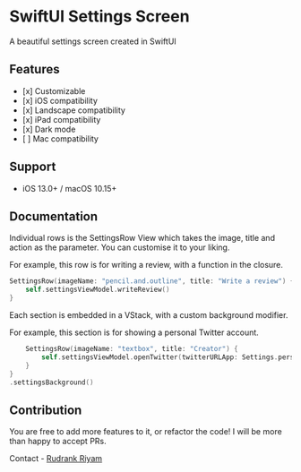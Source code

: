 # SwiftUI Settings Screen

A beautiful settings screen created in SwiftUI

## Features
- \[x]  Customizable
- \[x]  iOS compatibility
- \[x]  Landscape compatibility
- \[x] iPad compatibility
- \[x] Dark mode
- \[ ] Mac compatibility

## Support
- iOS 13.0+ / macOS 10.15+

##  Documentation

Individual rows is the SettingsRow View which takes the image, title and action as the parameter. You can customise it to your liking.  

For example, this row is for writing a review, with a function in the closure.

```Swift
SettingsRow(imageName: "pencil.and.outline", title: "Write a review") {
    self.settingsViewModel.writeReview()
}
```

Each section is embedded in a VStack, with a custom background modifier. 

For example, this section is for showing a personal Twitter account.

```Swift  VStack(alignment: .leading) {
    SettingsRow(imageName: "textbox", title: "Creator") {
        self.settingsViewModel.openTwitter(twitterURLApp: Settings.personalTwitterApp, twitterURLWeb: Settings.personalTwitterWeb)
    }
}
.settingsBackground()
```
##  Contribution

You are free to add more features to it, or refactor the code! I will be more than happy to accept PRs. 

Contact - [Rudrank Riyam](https://twitter.com/rudrankriyam)
